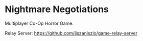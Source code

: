 # Nightmare Negotiations

Multiplayer Co-Op Horror Game.

Relay Server: https://github.com/jjszaniszlo/game-relay-server

